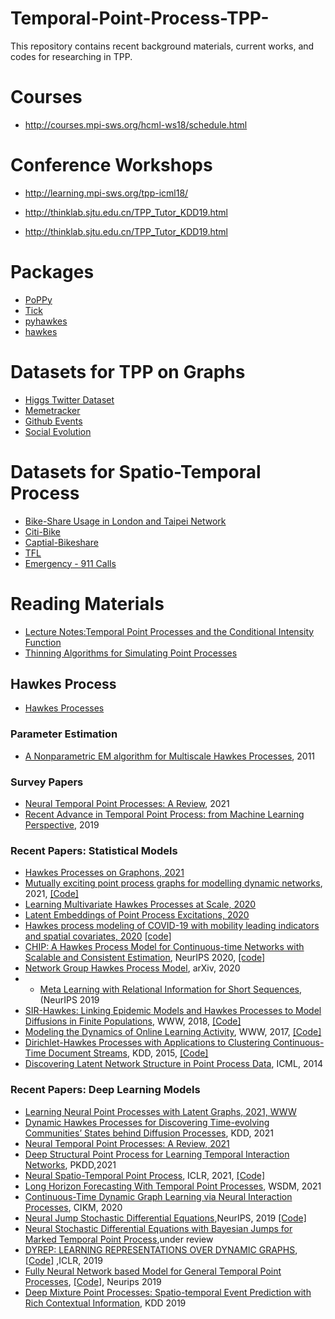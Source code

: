 # Temporal-Point-Process-TPP-
This repository contains recent background materials, current works, and codes for researching in TPP.


# Courses
* http://courses.mpi-sws.org/hcml-ws18/schedule.html

# Conference Workshops

* http://learning.mpi-sws.org/tpp-icml18/

* http://thinklab.sjtu.edu.cn/TPP_Tutor_KDD19.html

* http://thinklab.sjtu.edu.cn/TPP_Tutor_KDD19.html

# Packages

* [PoPPy](https://github.com/HongtengXu/PoPPy)
* [Tick](https://x-datainitiative.github.io/tick/)
* [pyhawkes](https://github.com/slinderman/pyhawkes) 
* [hawkes](https://github.com/stmorse/hawkes)

# Datasets for TPP on Graphs  
* [Higgs Twitter Dataset](https://snap.stanford.edu/data/higgs-twitter.html)
* [Memetracker](https://snap.stanford.edu/data/memetracker9.html)
* [Github Events](https://github.com/uoguelph-mlrg/LDG.git)
* [Social Evolution](http://realitycommons.media.mit.edu/socialevolution4.html)

# Datasets for Spatio-Temporal Process
* [Bike-Share Usage in London and Taipei Network](https://www.kaggle.com/ajohrn/bikeshare-usage-in-london-and-taipei-network)
* [Citi-Bike](https://s3.amazonaws.com/tripdata/index.html)
* [Captial-Bikeshare](https://www.capitalbikeshare.com/system-data)
* [TFL](https://cycling.data.tfl.gov.uk/)
* [Emergency - 911 Calls](https://www.kaggle.com/mchirico/montcoalert)

# Reading Materials

* [Lecture Notes:Temporal Point Processes and the Conditional Intensity Function](https://arxiv.org/pdf/1806.00221.pdf)
* [Thinning Algorithms for Simulating Point Processes](https://www.math.fsu.edu/~ychen/research/Thinning%20algorithm.pdf)

## Hawkes Process

* [Hawkes Processes](https://arxiv.org/pdf/1507.02822.pdf)

### Parameter Estimation
* [A Nonparametric EM algorithm for Multiscale Hawkes Processes](http://paleo.sscnet.ucla.edu/Lewis-Molher-EM_Preprint.pdf), 2011

### Survey Papers
* [Neural Temporal Point Processes: A Review](https://arxiv.org/pdf/2104.03528.pdf), 2021
* [Recent Advance in Temporal Point Process: from Machine Learning Perspective](https://thinklab.sjtu.edu.cn/src/pp_survey.pdf), 2019

### Recent Papers: Statistical Models  

* [Hawkes Processes on Graphons, 2021](https://arxiv.org/pdf/2102.02741.pdf)
* [Mutually exciting point process graphs for modelling dynamic networks](https://arxiv.org/pdf/2102.06527.pdf), 2021, [\[Code\]](https://github.com/fraspass/meg)
* [Learning Multivariate Hawkes Processes at Scale, 2020](https://arxiv.org/pdf/2002.12501v1.pdf)
* [Latent Embeddings of Point Process Excitations, 2020](https://arxiv.org/pdf/2005.02515.pdf)
* [Hawkes process modeling of COVID-19 with mobility leading indicators and spatial covariates, 2020](https://www.medrxiv.org/content/10.1101/2020.06.06.20124149v2) [ \[code\]](https://github.com/chiangwe/HawkPR)
* [CHIP: A Hawkes Process Model for Continuous-time Networks with Scalable and Consistent Estimation](https://papers.nips.cc/paper/2020/file/c5a0ac0e2f48af1a4e619e7036fe5977-Paper.pdf), NeurIPS 2020, [ \[code\]](https://github.com/IdeasLabUT/CHIP-Network-Model)
* [Network Group Hawkes Process Model](https://arxiv.org/pdf/2002.08521.pdf), arXiv, 2020
* * [Meta Learning with Relational Information for Short Sequences](https://papers.nips.cc/paper/2019/file/6fe43269967adbb64ec6149852b5cc3e-Paper.pdf),  (NeurIPS 2019
* [SIR-Hawkes: Linking Epidemic Models and Hawkes Processes to Model Diffusions in Finite Populations](https://arxiv.org/pdf/1711.01679.pdf), WWW, 2018, [\[Code\]](https://github.com/computationalmedia/sir-hawkes)
* [Modeling the Dynamics of Online Learning Activity](https://arxiv.org/pdf/1610.05775.pdf), WWW, 2017, [\[Code\]](https://github.com/Networks-Learning/hdhp.py)
* [Dirichlet-Hawkes Processes with Applications to Clustering Continuous-Time Document Streams](https://dl.acm.org/doi/pdf/10.1145/2783258.2783411), KDD, 2015, [\[Code\]](https://github.com/JFChi/Dirichlet-Hawkes-Process)
* [Discovering Latent Network Structure in Point Process Data](https://scholar.harvard.edu/files/hips/files/linderman-networks-icml-2014.pdf), ICML, 2014


### Recent Papers: Deep Learning Models 
* [Learning Neural Point Processes with Latent Graphs, 2021, WWW](https://dl.acm.org/doi/pdf/10.1145/3442381.3450135)
* [Dynamic Hawkes Processes for Discovering Time-evolving Communities’ States behind Diffusion Processes](https://arxiv.org/pdf/2105.11152.pdf), KDD, 2021
* [Neural Temporal Point Processes: A Review, 2021](https://arxiv.org/pdf/2104.03528.pdf)
* [Deep Structural Point Process for Learning Temporal Interaction Networks](https://arxiv.org/pdf/2107.03573.pdf), PKDD,2021
* [Neural Spatio-Temporal Point Process](https://arxiv.org/pdf/2011.04583.pdf), ICLR, 2021, [\[Code\]](https://github.com/facebookresearch/neural_stpp)
* [Long Horizon Forecasting With Temporal Point Processes](https://arxiv.org/pdf/2101.02815v2.pdf), WSDM, 2021
* [Continuous-Time Dynamic Graph Learning via Neural Interaction Processes](https://dl.acm.org/doi/pdf/10.1145/3340531.3411946), CIKM, 2020
* [Neural Jump Stochastic Differential Equations](https://papers.nips.cc/paper/2019/file/59b1deff341edb0b76ace57820cef237-Paper.pdf),NeurIPS, 2019 [\[Code\]](https://github.com/000Justin000/torchdiffeq/tree/jj585)
* [Neural Stochastic Differential Equations with Bayesian Jumps for Marked Temporal Point Process](https://rlair.cs.ucr.edu/papers/docs/odebayesmtpp.pdf),under review
* [DYREP: LEARNING REPRESENTATIONS OVER DYNAMIC GRAPHS](https://openreview.net/pdf?id=HyePrhR5KX), [\[Code\]](https://github.com/uoguelph-mlrg/LDG) ,ICLR, 2019
* [Fully Neural Network based Model for General Temporal Point Processes](https://arxiv.org/pdf/1905.09690.pdf), [\[Code\]](https://github.com/omitakahiro/NeuralNetworkPointProcess), Neurips 2019
* [Deep Mixture Point Processes: Spatio-temporal Event Prediction with Rich Contextual Information](https://dl.acm.org/doi/pdf/10.1145/3292500.3330937), KDD 2019
